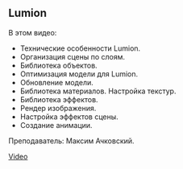 ## Lumion

В этом видео:

- Технические особенности Lumion.
- Организация сцены по слоям.
- Библиотека объектов.
- Оптимизация модели для Lumion.
- Обновление модели.
- Библиотека материалов. Настройка текстур.
- Библиотека эффектов.
- Рендер изображения.
- Настройка эффектов сцены.
- Создание анимации.

Преподаватель: Максим Ачковский.

[Video](https://player.softculture.cc/embed/online/AVZ/AVZ_2.7.04_L1-2_Vray._Lumion_P2)

